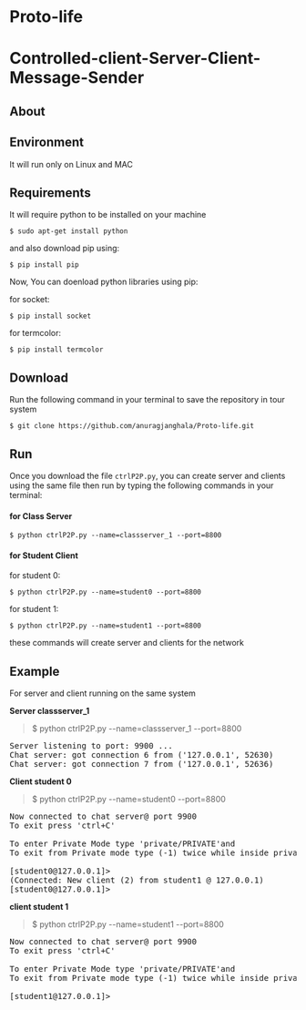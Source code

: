# Proto-life
# Controlled-client-Server-Client-Message-Sender

## About

## Environment
It will run only on Linux and MAC
## Requirements
It will require python to be installed on your machine
```shell
$ sudo apt-get install python
```
and also download pip using:
```shell
$ pip install pip
```
Now, You can doenload python libraries using pip:

for socket:
```shell
$ pip install socket
```

for termcolor:
```shell
$ pip install termcolor
```

## Download
Run the following command in your terminal to save the repository in tour system
```shell
$ git clone https://github.com/anuragjanghala/Proto-life.git
```

## Run
Once you download the file `ctrlP2P.py`, you can create server and clients using the same file 
then run by typing the following commands in your terminal:

#### for Class Server
```shell
$ python ctrlP2P.py --name=classserver_1 --port=8800
```
#### for Student Client
for student 0:
```shell
$ python ctrlP2P.py --name=student0 --port=8800
```
for student 1:
```shell
$ python ctrlP2P.py --name=student1 --port=8800
```
these commands will create server and clients for the network

## Example
For server and client running on the same system

**Server classserver_1**
> $ python ctrlP2P.py --name=classserver_1 --port=8800
<pre>
Server listening to port: 9900 ...
Chat server: got connection 6 from ('127.0.0.1', 52630)
Chat server: got connection 7 from ('127.0.0.1', 52636)
</pre>

**Client student 0**
> $ python ctrlP2P.py --name=student0 --port=8800
<pre>
Now connected to chat server@ port 9900
To exit press 'ctrl+C'

To enter Private Mode type 'private/PRIVATE'and
To exit from Private mode type (-1) twice while inside private

[student0@127.0.0.1]> 
(Connected: New client (2) from student1 @ 127.0.0.1)
[student0@127.0.0.1]> 
</pre>

**client student 1**
> $ python ctrlP2P.py --name=student1 --port=8800
<pre>
Now connected to chat server@ port 9900
To exit press 'ctrl+C'

To enter Private Mode type 'private/PRIVATE'and
To exit from Private mode type (-1) twice while inside private

[student1@127.0.0.1]> 
</pre>
